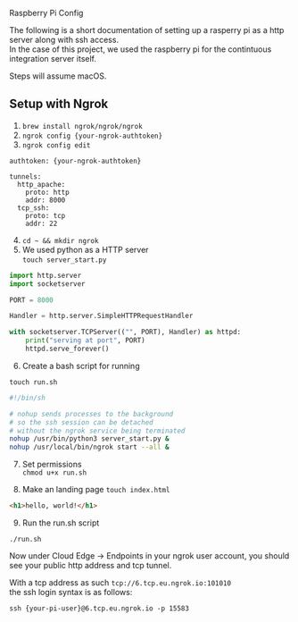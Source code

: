  Raspberry Pi Config

The following is a short documentation of setting up a 
rasperry pi as a http server along with ssh access.   
In the case of this project, we used the raspberry pi 
for the contintuous integration server itself. 

Steps will assume macOS.

## Setup with Ngrok

1. `brew install ngrok/ngrok/ngrok`
2. `ngrok config {your-ngrok-authtoken}`
3. `ngrok config edit`

```
authtoken: {your-ngrok-authtoken}

tunnels:
  http_apache:
    proto: http
    addr: 8000
  tcp_ssh:
    proto: tcp
    addr: 22
```
4. `cd ~ && mkdir ngrok`
5. We used python as a HTTP server   
`touch server_start.py`

```python
import http.server
import socketserver

PORT = 8000

Handler = http.server.SimpleHTTPRequestHandler

with socketserver.TCPServer(("", PORT), Handler) as httpd:
    print("serving at port", PORT)
    httpd.serve_forever()
```

6. Create a bash script for running

`touch run.sh`

```bash
#!/bin/sh

# nohup sends processes to the background
# so the ssh session can be detached 
# without the ngrok service being terminated
nohup /usr/bin/python3 server_start.py &
nohup /usr/local/bin/ngrok start --all &
```
7. Set permissions   
`chmod u+x run.sh`

8. Make an landing page
`touch index.html`

```html
<h1>hello, world!</h1>
```
9. Run the run.sh script

`./run.sh`

Now under Cloud Edge -> Endpoints in your ngrok user account, 
you should see your public http address and tcp tunnel.

With a tcp address as such `tcp://6.tcp.eu.ngrok.io:101010`   
the ssh login syntax is as follows:

`ssh {your-pi-user}@6.tcp.eu.ngrok.io -p 15583`
